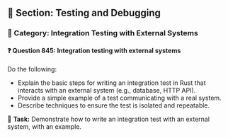 ## 📘 Section: Testing and Debugging
### 🔹 Category: Integration Testing with External Systems
#### ❓ Question 845: Integration testing with external systems

Do the following:

- Explain the basic steps for writing an integration test in Rust that interacts with an external system (e.g., database, HTTP API).
- Provide a simple example of a test communicating with a real system.
- Describe techniques to ensure the test is isolated and repeatable.

🔧 **Task:** Demonstrate how to write an integration test with an external system, with an example.
